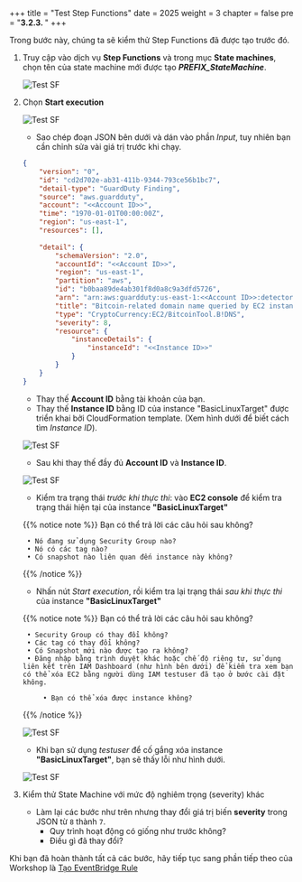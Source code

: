+++
title = "Test Step Functions"
date = 2025
weight = 3
chapter = false
pre = "<b>3.2.3. </b>"
+++

<!-- #### Kiểm thử Lambda Function: -->

Trong bước này, chúng ta sẽ kiểm thử Step Functions đã được tạo trước đó.

1. Truy cập vào dịch vụ **Step Functions** và trong mục **State machines**, chọn tên của state machine mới được tạo _**PREFIX_StateMachine**_.

   ![Test SF](../../../../images/3/3.2/3.2.3/State_machine.png?width=90pc)

2. Chọn **Start execution**

   ![Test SF](../../../../images/3/3.2/3.2.3/Start_execution.png?width=90pc)

    - Sao chép đoạn JSON bên dưới và dán vào phần _Input_, tuy nhiên bạn cần chỉnh sửa vài giá trị trước khi chạy.

    ```json
    {
        "version": "0",
        "id": "cd2d702e-ab31-411b-9344-793ce56b1bc7",
        "detail-type": "GuardDuty Finding",
        "source": "aws.guardduty",
        "account": "<<Account ID>>",
        "time": "1970-01-01T00:00:00Z",
        "region": "us-east-1",
        "resources": [],
        
        "detail": {
            "schemaVersion": "2.0",
            "accountId": "<<Account ID>>",
            "region": "us-east-1",
            "partition": "aws",
            "id": "b0baa89de4ab301f8d0a8c9a3dfd5726",
            "arn": "arn:aws:guardduty:us-east-1:<<Account ID>>:detector/feb3c048238f682b8902532ec100b3fb/finding/b0baa89de4ab301f8d0a8c9a3dfd5726",
            "title": "Bitcoin-related domain name queried by EC2 instance <<Instance ID>>.",
            "type": "CryptoCurrency:EC2/BitcoinTool.B!DNS",
            "severity": 8,
            "resource": {
                "instanceDetails": {
                    "instanceId": "<<Instance ID>>"
                }
            }
        }
    }
    ```

    - Thay thế **Account ID** bằng tài khoản của bạn.
    - Thay thế **Instance ID** bằng ID của instance "BasicLinuxTarget" được triển khai bởi CloudFormation template. (Xem hình dưới để biết cách tìm _Instance ID_).

    ![Test SF](../../../../images/3/3.1/3.1.3/Create_test_event_InstanceID.png?width=90pc)

    - Sau khi thay thế đầy đủ **Account ID** và **Instance ID**.

    ![Test SF](../../../../images/3/3.2/3.2.3/Start_execution_modification.png?width=90pc)

    - Kiểm tra trạng thái _trước khi thực thi_: vào **EC2 console** để kiểm tra trạng thái hiện tại của instance **"BasicLinuxTarget"**

    {{% notice note %}}
    Bạn có thể trả lời các câu hỏi sau không?

        • Nó đang sử dụng Security Group nào?
        • Nó có các tag nào?
        • Có snapshot nào liên quan đến instance này không?
    {{% /notice %}}

    - Nhấn nút _Start execution_, rồi kiểm tra lại trạng thái _sau khi thực thi_ của instance **"BasicLinuxTarget"**

    {{% notice note %}}
    Bạn có thể trả lời các câu hỏi sau không?

        • Security Group có thay đổi không?
        • Các tag có thay đổi không?
        • Có Snapshot mới nào được tạo ra không?
        • Đăng nhập bằng trình duyệt khác hoặc chế độ riêng tư, sử dụng liên kết trên IAM Dashboard (như hình bên dưới) để kiểm tra xem bạn có thể xóa EC2 bằng người dùng IAM testuser đã tạo ở bước cài đặt không.
        
            • Bạn có thể xóa được instance không?
    {{% /notice %}}

   ![Test SF](../../../../images/3/3.1/3.1.3/testuser_signin.png?width=90pc)

   - Khi bạn sử dụng _testuser_ để cố gắng xóa instance **"BasicLinuxTarget"**, bạn sẽ thấy lỗi như hình dưới.

   ![Test SF](../../../../images/3/3.1/3.1.3/testuser_delete.png?width=90pc)

3. Kiểm thử State Machine với mức độ nghiêm trọng (severity) khác
   - Làm lại các bước như trên nhưng thay đổi giá trị biến **severity** trong JSON từ `8` thành `7`.
     - Quy trình hoạt động có giống như trước không?
     - Điều gì đã thay đổi?

Khi bạn đã hoàn thành tất cả các bước, hãy tiếp tục sang phần tiếp theo của Workshop là [Tạo EventBridge Rule](../3.2.4-Create-EventBridge-Rule)
